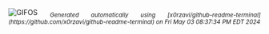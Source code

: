 <div align="justify">
<picture>
    <source media="(prefers-color-scheme: dark)" srcset="https://i.ibb.co/C1QrDb9/output-gif.gif">
    <source media="(prefers-color-scheme: light)" srcset="https://i.ibb.co/C1QrDb9/output-gif.gif">
    <img alt="GIFOS" src="https://i.ibb.co/C1QrDb9/output-gif.gif">
</picture>
<sub><i>Generated automatically using [x0rzavi/github-readme-terminal](https://github.com/x0rzavi/github-readme-terminal) on Fri May 03 08:37:34 PM EDT 2024</i></sub>
</div>

<!--  -->